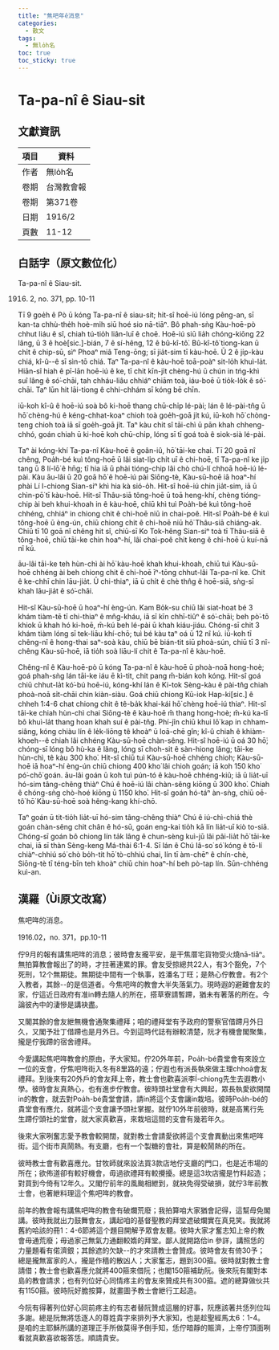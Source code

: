 ```yaml
---
title: "焦吧年ê消息"
categories:
  - 散文
tags:
  - 無lo̍h名
toc: true
toc_sticky: true
---
```


# Ta-pa-nî ê Siau-sit

## 文獻資訊

| 項目 | 資料 |
|---|---|
| 作者 | 無lo̍h名 |
| 卷期 | 台灣教會報 |
| 卷期 | 第371卷 |
| 日期 | 1916/2 |
| 頁數 | 11-12 |

## 白話字（原文數位化）

Ta-pa-nî ê Siau-sit.

1916. 2, no. 371, pp. 10-11

Tī 9 goe̍h ê Pò ū kóng Ta-pa-nî ê siau-sit; hit-sî hoē-iú lóng pêng-an, sī kan-ta chhù-the̍h hoè-mi̍h siū hoé sio nā-tiāⁿ. Bô phah-sǹg Kàu-hoē-pò chhut liáu ê sî, chiah tú-tio̍h liân-luī ê choē. Hoē-iú siū lia̍h chóng-kiōng 22 lâng, ū 3 ê hoè[sic.]-bián, 7 ê sí-hêng, 12 ê bû-kî-tô͘. Bû-kî-tô͘ tiong-kan ū chi̍t ê chip-sū, sìⁿ Phoaⁿ miâ Teng-ōng; sī jia̍t-sim tī kàu-hoē. Ū 2 ê ji̍p-kàu chiá, kî-û--ê sī sìn-tō chiá. Taⁿ Ta-pa-nî ê kàu-hoē toā-poàⁿ sit-lo̍h khuì-la̍t. Hiān-sî hiah ê pī-lān hoē-iú ê ke, tī chit kīn-ji̍t chèng-hú ū chún in tńg-khì suî lâng ê só͘-chāi, tah chháu-liâu chhiáⁿ chiām toà, iáu-boē ū tio̍k-lo̍k ê só͘-chāi. Taⁿ lūn hit lāi-tiong ê chhi-chhám sī kóng bē chīn.

iū-koh kî-û ê hoē-iú soà bô ki-hoē thang chū-chi̍p lé-pài; lán ê lé-pài-tn̂g ū hō͘ chèng-hú ê kéng-chhat-koaⁿ chioh toà goe̍h-goā ji̍t kú, iū-koh hō͘ chòng-teng chioh toà iā sī goe̍h-goā ji̍t. Taⁿ kàu chit sî tāi-chì ū pān khah chheng-chhó, goán chiah ū ki-hoē koh chū-chi̍p, lóng sī tī goá toà ê siok-sià lé-pài.

Taⁿ ài kóng-khí Ta-pa-nî Kàu-hoē ê goân-iû, hō͘ tāi-ke chai. Tī 20 goā nî chêng, Poa̍h-bé kuì tông-hoē ū lâi siat-li̍p chi̍t uī ê chi-hoē, tī Ta-pa-nî ke ji̍p tang ū 8 lí-lō͘ ê hn̄g; tī hia iā ū phài tióng-chip lâi chò chú-lí chhoā hoē-iú lé-pài. Kàu āu-lâi ū 20 goā hō͘ ê hoē-iú pài Siōng-tè, Kàu-sū-hoē iā hoaⁿ-hí phài Lí I-chiong Sian-siⁿ khì hia kà sió-o̍h. Hit-sî hoē-iú chin jia̍t-sim, iā ū chìn-pō͘ tī kàu-hoē. Hit-sî Thâu-siā tông-hoē ū toā heng-khí, chèng tióng-chip ài beh khui-khoah in ê kàu-hoē, chiū khì tuì Poa̍h-bé kuì tông-hoē chhéng, chhiáⁿ in chiong chit ê chi-hoē niū in chai-poê. Hit-sî Poa̍h-bé ê kuì tông-hoē ū èng-ún, chiū chiong chit ê chi-hoē niū hō͘ Thâu-siā chiáng-ak. Chiū tī 10 goā nî chêng hit sî, chiū-sī Ko Tok-hêng Sian-siⁿ toà tī Thâu-siā ê tông-hoē, chiū tāi-ke chin hoaⁿ-hí, lâi chai-poê chit keng ê chi-hoē ū kuí-nā nî kú.

āu-lâi tāi-ke teh hùn-chì ài hō͘ kàu-hoē khah khui-khoah, chiū tuì Kàu-sū-hoē chhéng ài beh chiong chit ê chi-hoē īⁿ-tōng chhut-lâi Ta-pa-nî ke. Chit ê ke-chhī chin lāu-jia̍t. Ū chi-thiaⁿ, iā ū chi̍t ê chè thn̂g ê hoē-siā, sǹg-sī khah lāu-jia̍t ê só͘-chāi.

Hit-sî Kàu-sū-hoē ū hoaⁿ-hí èng-ún. Kam Bo̍k-su chiū lâi siat-hoat bé 3 khám tiàm-tē tī chi-thiaⁿ ê mn̂g-kháu, iā sī kīn chhī-tiûⁿ ê só͘-chāi; beh pò͘-tō khiok ū khah hó ki-hoē, m̄-kú beh lé-pài ū khah kiáu-jiáu. Chóng-sī chit 3 khám tiàm lóng sī tek-liāu khí-chō; tuì bé kàu taⁿ oá ū 12 nî kú. iū-koh tī chêng-nî ê hong-thai saⁿ-soà kàu, chiū bē bián-tit siū phoà-sún, chiū tī 3 nî-chêng Kàu-sū-hoē, iā tio̍h soà liāu-lí chit ê Ta-pa-nî ê kàu-hoē.

Chêng-nî ê Kàu-hoē-pò ū kóng Ta-pa-nî ê kàu-hoē ū phoà-noā hong-hoè; goá phah-sǹg lán tāi-ke iáu ē kì-tit, chit pang m̄-bián koh kóng. Hit-sî goá chiū chhut-la̍t kó͘-bú hoē-iú, kóng-khí lán ê Ki-tok Sèng-kàu ê pài-tn̂g chiah phoà-noā si̍t-chāi chin kiàn-siàu. Goá chiū chiong Kū-iok Hap-ki[sic.] ê chheh 1:4-6 chat chiong chit ê tê-ba̍k khai-kái hō͘ chèng hoē-iú thiaⁿ. Hit-sî tāi-ke chiah hùn-chì chai Siōng-tè ê kàu-hoē m̄ thang hong-hoè; m̄-kú ka-tī bô khuì-la̍t thang hoan khah suí ê pài-tn̂g. Phí-jîn chiū khui lō͘ kap in chham-siâng, kóng chiàu lín ê le̍k-liōng tê khoàⁿ ū loā-chē gîn; kî-û chiah ê khiàm-khoeh--ê chiah lâi chhéng Kàu-sū-hoē chàn-sêng. Hit-sî hoē-iú ū oá 30 hō͘; chóng-sī lóng bô hù-ka ê lâng, lóng sī choh-sit ê sàn-hiong lâng; tāi-ke hùn-chì, tê kàu 300 kho͘. Hit-sî chiū tuì Kàu-sū-hoē chhéng chioh; Kàu-sū-hoē iā hoaⁿ-hí èng-ún chiū chiong 400 kho͘ lâi chioh goán; iā koh 150 kho͘ pó͘-chō͘ goán. āu-lâi goán ū koh tuì pún-tó ê kàu-hoē chhéng-kiû; iā ū lia̍t-uī hó-sim tâng-chêng thiàⁿ Chú ê hoē-iú lâi chàn-sêng kiōng ū 300 kho͘. Chiah ê chóng-sǹg chò-hoé kiōng ū 1150 kho͘. Hit-sî goán hó-táⁿ àn-sǹg, chiū oē-tô͘ hō͘ Kàu-sū-hoē soà hêng-kang khí-chō.

Taⁿ goán ū tit-tio̍h lia̍t-uī hó-sim tâng-chêng thiàⁿ Chú ê iú-chì-chiá thè goán chàn-sêng chit chân ê hó-sū, goán eng-kai tio̍h kā lín lia̍t-uī kiò to-siā. Chóng-sī goán bô chiong lín ta̍k lâng ê chun-sèng kuì-jū lâi pâi-lia̍t hō͘ tāi-ke chai, iā sī thàn Sèng-keng Má-thài 6:1-4. Sī lán ê Chú Iâ-so͘ só͘ kóng ê tō-lí chiàⁿ-chhiú só͘ chò bo̍h-tit hō͘ tò-chhiú chai, lín tī àm-chēⁿ ê chín-chè, Siōng-tè tī téng-bīn teh khoàⁿ chiū chin hoaⁿ-hí beh pò-tap lín. Sūn-chhéng kuì-an.

## 漢羅（Ùi原文改寫）

焦吧哖的消息。

1916.02，no. 371，pp.10-11

佇9月的報有講焦吧哖的消息；彼時會友攏平安，是干焦厝宅貨物受火燒nā-tiāⁿ。無拍算教會報出了的時，才拄著連累的罪。會友受掠總共22人，有3个豁免，7个死刑，12个無期徒。無期徒中間有一个執事，姓潘名丁旺；是熱心佇教會。有2个入教者，其餘--的是信道者。今焦吧哖的教會大半失落氣力。現時遐的避難會友的家，佇這近日政府有准in轉去隨人的所在，搭草寮請暫蹛，猶未有著落的所在。今論彼內中的淒慘是講袂盡。

又閣其餘的會友紲無機會通聚集禮拜；咱的禮拜堂有予政府的警察官借蹛月外日久，又閣予壯丁借蹛也是月外日。今到這時代誌有辦較清楚，阮才有機會閣聚集，攏是佇我蹛的宿舍禮拜。

今愛講起焦吧哖教會的原由，予大家知。佇20外年前，Poa̍h-bé貴堂會有來設立一位的支會，佇焦吧哖街入冬有8里路的遠；佇遐也有派長執來做主理chhoā會友禮拜。到後來有20外戶的會友拜上帝，教士會也歡喜派李Í-chiong先生去遐教小學。彼時會友真熱心，也有進步佇教會。彼時頭社堂會有大興起，眾長執愛欲開闊in的教會，就去對Poa̍h-bé貴堂會請，請in將這个支會讓in栽培。彼時Poa̍h-bé的貴堂會有應允，就將這个支會讓予頭社掌握。就佇10外年前彼時，就是高篤行先生蹛佇頭社的堂會，就大家真歡喜，來栽培這間的支會有幾若年久。

後來大家咧奮志愛予教會較開闊，就對教士會請愛欲將這个支會異動出來焦吧哖街。這个街市真鬧熱。有支廳，也有一个製糖的會社，算是較鬧熱的所在。

彼時教士會有歡喜應允。甘牧師就來設法買3款店地佇支廳的門口，也是近市場的所在；欲佈道卻有較好機會，毋過欲禮拜有較攪擾。總是這3坎店攏是竹料起造；對買到今倚有12年久。又閣佇前年的風颱相紲到，就袂免得受破損，就佇3年前教士會，也著紲料理這个焦吧哖的教會。

前年的教會報有講焦吧哖的教會有破爛荒廢；我拍算咱大家猶會記得，這幫毋免閣講。彼時我就出力鼓舞會友，講起咱的基督聖教的拜堂遮破爛實在真見笑。我就將舊約哈該的冊1：4-6節將這个題目開解予眾會友聽。彼時大家才奮志知上帝的教會毋通荒廢；毋過家己無氣力通翻較媠的拜堂。鄙人就開路佮in 參詳，講照恁的力量題看有偌濟銀；其餘遮的欠缺--的才來請教士會贊成。彼時會友有倚30予；總是攏無富家的人，攏是作穡的散凶人；大家奮志，題到300箍。彼時就對教士會請借；教士會也歡喜應允就將400箍來借阮；也閣150箍補助阮。後來阮有閣對本島的教會請求；也有列位好心同情疼主的會友來贊成共有300箍。遮的總算做伙共有1150箍。彼時阮好膽按算，就畫圖予教士會紲行工起造。

今阮有得著列位好心同前疼主的有志者替阮贊成這層的好事，阮應該著共恁列位叫多謝。總是阮無將恁逐人的尊姓貴字來排列予大家知，也是趁聖經馬太6：1-4。是咱的主耶穌所講的道理正手所做莫得予倒手知，恁佇暗靜的賑濟，上帝佇頂面咧看就真歡喜欲報答恁。順請貴安。
